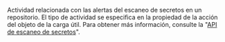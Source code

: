 Actividad relacionada con las alertas del escaneo de secretos en un repositorio. El tipo de actividad se especifica en la propiedad de la acción del objeto de la carga útil. Para obtener más información, consulte la "[API de escaneo de secretos](/rest/secret-scanning)".

